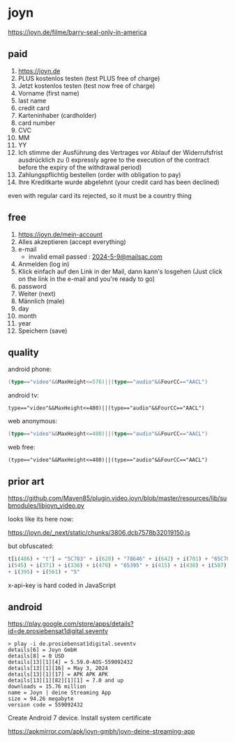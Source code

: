 # joyn

https://joyn.de/filme/barry-seal-only-in-america

## paid

1. https://joyn.de
2. PLUS kostenlos testen (test PLUS free of charge)
3. Jetzt kostenlos testen (test now free of charge)
4. Vorname (first name)
5. last name
6. credit card
7. Karteninhaber (cardholder)
8. card number
9. CVC
10. MM
11. YY
12. Ich stimme der Ausführung des Vertrages vor Ablauf der Widerrufsfrist
   ausdrücklich zu (I expressly agree to the execution of the contract before the
   expiry of the withdrawal period)
13. Zahlungspflichtig bestellen (order with obligation to pay)
14. Ihre Kreditkarte wurde abgelehnt (your credit card has been declined)

even with regular card its rejected, so it must be a country thing

## free

1. https://joyn.de/mein-account
2. Alles akzeptieren (accept everything)
3. e-mail
   - invalid email passed : 2024-5-9@mailsac.com
4. Anmelden (log in)
5. Klick einfach auf den Link in der Mail, dann kann's losgehen (Just click on
   the link in the e-mail and you're ready to go)
6. password
7. Weiter (next)
8. Männlich (male)
9. day
10. month
11. year
12. Speichern (save)

## quality

android phone:

~~~go
(type=="video"&&MaxHeight<=576)||(type=="audio"&&FourCC=="AACL")
~~~

android tv:

~~~
type=="video"&&MaxHeight<=480)||(type=="audio"&&FourCC=="AACL")
~~~

web anonymous:

~~~go
(type=="video"&&MaxHeight<=480)||(type=="audio"&&FourCC=="AACL")
~~~

web free:

~~~
(type=="video"&&MaxHeight<=480)||(type=="audio"&&FourCC=="AACL")
~~~

## prior art

<https://github.com/Maven85/plugin.video.joyn/blob/master/resources/lib/submodules/libjoyn_video.py>

looks like its here now:

<https://joyn.de/_next/static/chunks/3806.dcb7578b32019150.js>

but obfuscated:

~~~js
t[i(486) + "t"] = "5C783" + i(628) + "78646" + i(642) + i(701) + "65C78" +
i(545) + i(371) + i(336) + i(470) + "65395" + i(415) + i(438) + i(587) + i(468)
+ i(395) + i(561) + "5"
~~~

x-api-key is hard coded in JavaScript

## android

https://play.google.com/store/apps/details?id=de.prosiebensat1digital.seventv

~~~
> play -i de.prosiebensat1digital.seventv
details[6] = Joyn GmbH
details[8] = 0 USD
details[13][1][4] = 5.59.0-AOS-559092432
details[13][1][16] = May 3, 2024
details[13][1][17] = APK APK APK
details[13][1][82][1][1] = 7.0 and up
downloads = 15.76 million
name = Joyn | deine Streaming App
size = 94.26 megabyte
version code = 559092432
~~~

Create Android 7 device. Install system certificate

https://apkmirror.com/apk/joyn-gmbh/joyn-deine-streaming-app
